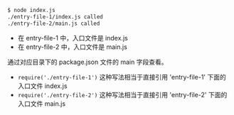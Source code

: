 ```bash
$ node index.js
./entry-file-1/index.js called
./entry-file-2/main.js called
```

- 在 entry-file-1 中，入口文件是 index.js
- 在 entry-file-2 中，入口文件是 main.js

通过对应目录下的 package.json 文件的 main 字段查看。

- `require('./entry-file-1')` 这种写法相当于直接引用 'entry-file-1' 下面的入口文件 index.js
- `require('./entry-file-2')` 这种写法相当于直接引用 'entry-file-2' 下面的入口文件 main.js
